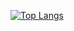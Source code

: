 [![Top Langs](https://github-readme-stats.vercel.app/api/top-langs/?username=tomoyahiroe&hide=python,blade)](https://github.com/anuraghazra/github-readme-stats)
